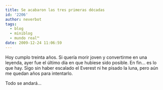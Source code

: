 ```yaml
---
title: Se acabaron las tres primeras décadas
id: '2206'
author: neverbot
tags:
  - blog
  - miniblog
  - mundo real™
date: 2009-12-24 11:06:59
---
```


Hoy cumplo treinta años. Si quería morir joven y convertirme en una leyenda, ayer fue el último día en que hubiese sido posible. En fin... es lo que hay. Sigo sin haber escalado el Everest ni he pisado la luna, pero aún me quedan años para intentarlo.  

Todo se andará...